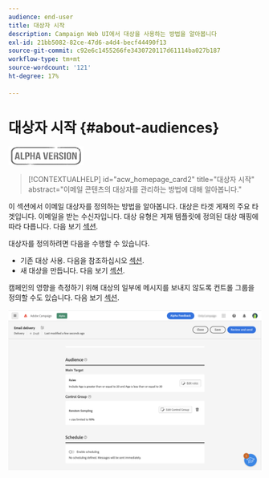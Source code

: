 ```yaml
---
audience: end-user
title: 대상자 시작
description: Campaign Web UI에서 대상을 사용하는 방법을 알아봅니다
exl-id: 21bb5082-82ce-47d6-a4d4-becf44490f13
source-git-commit: c92e6c1455266fe3430720117d61114ba027b187
workflow-type: tm+mt
source-wordcount: '121'
ht-degree: 17%

---
```


# 대상자 시작 {#about-audiences}

![](../assets/do-not-localize/badge.png)

>[!CONTEXTUALHELP]
>id="acw_homepage_card2"
>title="대상자 시작"
>abstract="이메일 콘텐츠의 대상자를 관리하는 방법에 대해 알아봅니다."

<!--
Audience only created for the delivery, not available later-->


<!--
Three ways:
* existing audience

Campaign or AEP Audiences

* create new on the fly

query like AEP segment builder (same component with campaign data)

* import from file

show use case with a new audience creation (or import from file?)

control groups like acc: exract, random, based on attribute
-->

이 섹션에서 이메일 대상자를 정의하는 방법을 알아봅니다. 대상은 타겟 게재의 주요 타겟입니다. 이메일을 받는 수신자입니다. 대상 유형은 게재 템플릿에 정의된 대상 매핑에 따라 다릅니다. 다음 보기 [섹션](../email/create-email.md).

대상자를 정의하려면 다음을 수행할 수 있습니다.

* 기존 대상 사용. 다음을 참조하십시오 [섹션](add-audience.md).
* 새 대상을 만듭니다. 다음 보기 [섹션](segment-builder.md).

캠페인의 영향을 측정하기 위해 대상의 일부에 메시지를 보내지 않도록 컨트롤 그룹을 정의할 수도 있습니다. 다음 보기 [섹션](control-group.md).

![](assets/about-audience.png)
